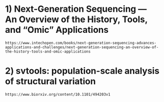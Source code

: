 # 1) Next-Generation Sequencing — An Overview of the History, Tools, and “Omic” Applications

```
https://www.intechopen.com/books/next-generation-sequencing-advances-applications-and-challenges/next-generation-sequencing-an-overview-of-the-history-tools-and-omic-applications
```

# 2) svtools: population-scale analysis of structural variation


```
https://www.biorxiv.org/content/10.1101/494203v1
```

